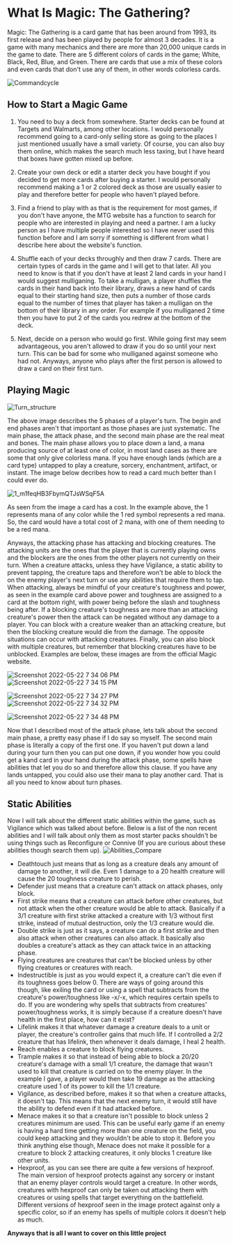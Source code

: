 # What Is Magic: The Gathering?

Magic: The Gathering is a card game that has been around from 1993, its first release and has been played by people for almost 3 decades. It is a game with many mechanics and there are more than 20,000 unique cards in the game to date. There are 5 different colors of cards in the game; White, Black, Red, Blue, and Green. There are cards that use a mix of these colors and even cards that don't use any of them, in other words colorless cards.

![Commandcycle](https://user-images.githubusercontent.com/105888980/169730913-5e032002-1be6-439f-a898-79bfd6416e8d.jpg)


## How to Start a Magic Game

1. You need to buy a deck from somewhere. Starter decks can be found at Targets and Walmarts, among other locations. I would personally recommend going to a card-only selling store as going to the places I just mentioned usually have a small variety. Of course, you can also buy them online, which makes the search much less taxing, but I have heard that boxes have gotten mixed up before.

2. Create your own deck or edit a starter deck you have bought if you decided to get more cards after buying a starter. I would personally recommend making a 1 or 2 colored deck as those are usually easier to play and therefore better for people who haven't played before.

3. Find a friend to play with as that is the requirement for most games, if you don't have anyone, the MTG website has a function to search for people who are interested in playing and need a partner. I am a lucky person as I have multiple people interested so I have never used this function before and I am sorry if something is different from what I describe here about the website's function.

4. Shuffle each of your decks throughly and then draw 7 cards. There are certain types of cards in the game and I will get to that later. All you need to know is that if you don't have at least 2 land cards in your hand I would suggest mulliganing. To take a mulligan, a player shuffles the cards in their hand back into their library, draws a new hand of cards equal to their starting hand size, then puts a number of those cards equal to the number of times that player has taken a mulligan on the bottom of their library in any order. For example if you mulliganed 2 time then you have to put 2 of the cards you redrew at the bottom of the deck.

5. Next, decide on a person who would go first. While going first may seem advantageous, you aren't allowed to draw if you do so until your next turn. This can be bad for some who mulliganed against someone who had not. Anyways, anyone who plays after the first person is allowed to draw a card on their first turn.

## Playing Magic 

![Turn_structure](https://user-images.githubusercontent.com/105888980/169732054-2057c0e1-4c88-445c-8f80-59998cd9a3ec.jpeg)

The above image describes the 5 phases of a player's turn. The begin and end phases aren't that important as those phases are just systematic. The main phase, the attack phase, and the second main phase are the real meat and bones. The main phase allows you to place down a land, a mana producing source of at least one of color, in most land cases as there are some that only give colorless mana. If you have enough lands (which are a card type) untapped to play a creature, sorcery, enchantment, artifact, or instant. The image below decribes how to read a card much better than I could ever do.

![1_m1feqHB3FbymQTJsWSqF5A](https://user-images.githubusercontent.com/105888980/169731458-dec41028-0f31-4361-b90e-aaf8e3bdcda8.jpg)

As seen from the image a card has a cost. In the example above, the 1 represents mana of any color while the 1 red symbol represents a red mana. So, the card would have a total cost of 2 mana, with one of them needing to be a red mana. 

Anyways, the attacking phase has attacking and blocking creatures. The attacking units are the ones that the player that is currently playing owns and the blockers are the ones from the other players not currently on their turn. When a creature attacks, unless they have Vigilance, a static ability to prevent tapping, the creature taps and therefore won't be able to block the on the enemy player's next turn or use any abilities that require them to tap. When attacking, always be mindful of your creature's toughness and power, as seen in the example card above power and toughness are assigned to a card at the bottom right, with power being before the slash and toughness being after. If a blocking creature's toughness are more than an attacking creature's power then the attack can be negated without any damage to a player. You can block with a creature weaker than an attacking creature, but then the blocking creature would die from the damage. The opposite situations can occur with attacking creatures. Finally, you can also block with multiple creatures, but remember that blocking creatures have to be unblocked. Examples are below, these images are from the official Magic website.

![Screenshot 2022-05-22 7 34 06 PM](https://user-images.githubusercontent.com/105888980/169825302-77d748b2-7834-4841-b0d5-4c0151de146e.png)
![Screenshot 2022-05-22 7 34 15 PM](https://user-images.githubusercontent.com/105888980/169825365-478e9290-065f-49ea-9ad8-7c745c4e2468.png)

![Screenshot 2022-05-22 7 34 27 PM](https://user-images.githubusercontent.com/105888980/169825381-828f721f-1bec-40e8-9f95-eb76dbf5cfab.png)
![Screenshot 2022-05-22 7 34 32 PM](https://user-images.githubusercontent.com/105888980/169825393-3df1445e-c24d-4c79-9dd9-b9fa9e189021.png)

![Screenshot 2022-05-22 7 34 48 PM](https://user-images.githubusercontent.com/105888980/169825405-b413418b-e4bf-41f6-b5be-a217ee17843d.png)

Now that I described most of the attack phase, lets talk about the second main phase, a pretty easy phase if I do say so myself. The second main phase is literally a copy of the first one. If you haven't put down a land during your turn then you can put one down, if you wonder how you could get a kand card in your hand during the attack phase, some spells have abilities that let you do so and therefore allow this clause. If you have any lands untapped, you could also use their mana to play another card. That is all you need to know about turn phases.

## Static Abilities

Now I will talk about the different static abilities within the game, such as Vigilance which was talked about before. Below is a list of the non recent abilities and I will talk about only them as most starter packs shouldn't be using things such as Reconfigure or Connive (If you are curious about these abilities though search them up).
![Abilities_Compare](https://user-images.githubusercontent.com/105888980/169826869-b9c16972-2b54-4291-aad7-ee95fa75aa95.jpeg)

- Deathtouch just means that as long as a creature deals any amount of damage to another, it will die. Even 1 damage to a 20 health creature will cause the 20 toughness creature to perish.
- Defender just means that a creature can't attack on attack phases, only block.
- First strike means that a creature can attack before other creatures, but not attack when the other creature would be able to attack. Basically if a 3/1 creature with first strike attacked a creature with 1/3 without first strike, instead of mutual destruction, only the 1/3 creature would die.
- Double strike is just as it says, a creature can do a first strike and then also attack when other creatures can also attack. It basically also doubles a creature's attack as they can attack twice in an attacking phase.
- Flying creatures are creatures that can't be blocked unless by other flying creatures or creatures with reach.
- Indestructible is just as you would expect it, a creature can't die even if its toughness goes below 0. There are ways of going around this though, like exiling the card or using a spell that subtracts from the creature's power/toughness like -x/-x, which requires certain spells to do. If you are wondering why spells that subtracts from creatures' power/toughness works, it is simply because if a creature doesn't have health in the first place, how can it exist?
- Lifelink makes it that whatever damage a creature deals to a unit or player, the creature's controller gains that much life. If I controlled a 2/2 creature that has lifelink, then whenever it deals damage, I heal 2 health.
- Reach enables a creature to block flying creatures.
- Trample makes it so that instead of being able to block a 20/20 creature's damage with a small 1/1 creature, the damage that wasn't used to kill that creature is carried on to the enemy player. In the example I gave, a player would then take 19 damage as the attacking creature used 1 of its power to kill the 1/1 creature.
- Vigilance, as described before, makes it so that when a creature attacks, it doesn't tap. This means that the next enemy turn, it would still have the ability to defend even if it had attacked before.
- Menace makes it so that a creature isn't possible to block unless 2 creatures minimum are used. This can be useful early game if an enemy is having a hard time getting more than one creature on the field, you could keep attacking and they wouldn't be able to stop it. Before you think anything else though, Menace does not make it possible for a creature to block 2 attacking creatures, it only blocks 1 creature like other units.
- Hexproof, as you can see there are quite a few versions of hexproof. The main version of hexproof protects against any sorcery or instant that an enemy player controls would target a creature. In other words, creatures with hexproof can only be taken out attacking them with creatures or using spells that target everything on the battlefield. Different versions of hexproof seen in the image protect against only a specific color, so if an enemy has spells of multiple colors it doesn't help as much.

**Anyways that is all I want to cover on this little project**
